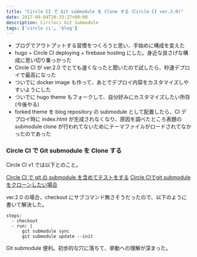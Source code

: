 ```yaml
---
title: "Circle CI で Git submodule を Clone する（Circle CI ver.2.0)"
date: 2017-09-04T20:33:27+09:00
description: Circleci Git Submodule
tags: ['circle ci', 'blog']
---
```


- ブログでアウトプットする習慣をつくろうと思い、手始めに構成を変えた
- hugo + Circle CI deploying + firebase hosting にした。身近な良さげな構成に思い切り乗っかった
- Circle CI が ver.2.0 でとても速くなったと聞いたので試したら、秒速デプロイで最高になった
- ついでに docker image も作って、あとでデプロイ内容をカスタマイズしやすいようにした
- ついでに hugo theme もフォークして、自分好みにカスタマイズしたい所存(今後やる)
- forked theme を blog repository の submodule として配置したら、CI デプロイ時に index.html が生成されなくなり、原因を調べたところ表題の submodule clone が行われてないためにテーマファイルがロードされてなかったのであった

### Circle CI で Git submodule を Clone する

Circle CI v1 では以下とのこと。

[Circle CI で git の submodule を含めてテストをする](http://qiita.com/tbpgr/items/1f2e18954327e38de1de)
[Circle CIでgit submoduleをクローンしたい場合](https://project-flora.net/2017/04/10/circle-ci%E3%81%A7git-submodule%E3%82%92%E3%82%AF%E3%83%AD%E3%83%BC%E3%83%B3%E3%81%97%E3%81%9F%E3%81%84%E5%A0%B4%E5%90%88/)

ver.2.0 の場合、checkout にサブコマンド無さそうだったので、以下のように書いて解決した。

```
steps:
  - checkout
  - run: |
      git submodule sync
      git submodule update --init
```

Git submodule 便利。初歩的な穴に落ちて、挙動への理解が深まった。